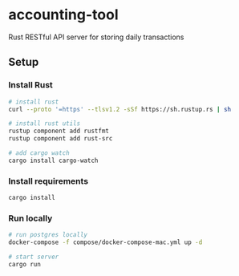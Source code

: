 # accounting-tool
Rust RESTful API server for storing daily transactions

## Setup

### Install Rust

```bash
# install rust
curl --proto '=https' --tlsv1.2 -sSf https://sh.rustup.rs | sh

# install rust utils
rustup component add rustfmt
rustup component add rust-src

# add cargo watch
cargo install cargo-watch
```

### Install requirements

```bash
cargo install
```


### Run locally

```bash
# run postgres locally
docker-compose -f compose/docker-compose-mac.yml up -d

# start server
cargo run
```